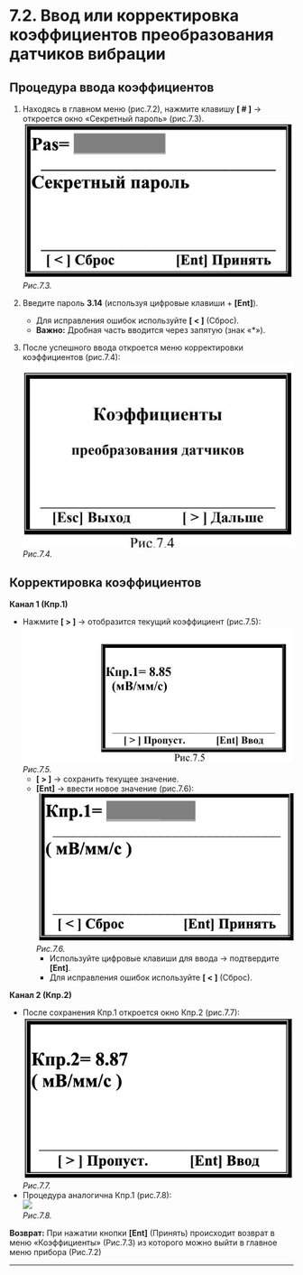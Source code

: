 # 7.2. Ввод или корректировка коэффициентов преобразования датчиков вибрации

## Процедура ввода коэффициентов
1. Находясь в главном меню (рис.7.2), нажмите клавишу **[ # ]** → откроется окно «Секретный пароль» (рис.7.3).  
   ![](pas.png)  
   *Рис.7.3.*

2. Введите пароль **3.14** (используя цифровые клавиши + **[Ent]**).  
   - Для исправления ошибок используйте **[ < ]** (Сброс).  
   - **Важно:** Дробная часть вводится через запятую (знак «*»).

3. После успешного ввода откроется меню корректировки коэффициентов (рис.7.4):  
   ![](_page_11_Figure_6.jpeg)  
   *Рис.7.4.*

## Корректировка коэффициентов
**Канал 1 (Кпр.1)**
- Нажмите **[ > ]** → отобразится текущий коэффициент (рис.7.5):  
  ![](_page_12_Figure_0.jpeg)  
  *Рис.7.5.*
  - **[ > ]** → сохранить текущее значение.  
  - **[Ent]** → ввести новое значение (рис.7.6):  
    ![](Кпр1.png)  
    *Рис.7.6.*  
    - Используйте цифровые клавиши для ввода → подтвердите **[Ent]**.
    - Для исправления ошибок используйте **[ < ]** (Сброс). 

**Канал 2 (Кпр.2)**
- После сохранения Кпр.1 откроется окно Кпр.2 (рис.7.7):  
  ![](кпр2.png)  
  *Рис.7.7.*
- Процедура аналогична Кпр.1 (рис.7.8):  
  ![](_7.8.png)  
  *Рис.7.8.*

**Возврат:** При нажатии кнопки **[Ent]** (Принять) происходит возврат в меню «Коэффициенты» (Рис.7.3) из которого можно выйти в главное меню прибора (Рис.7.2)

---


